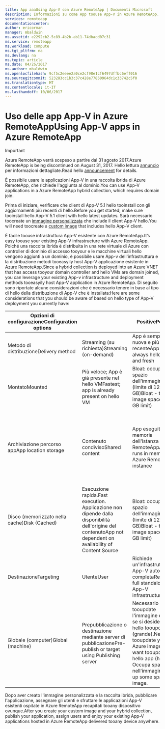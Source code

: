 ```yaml
---
title: App aaaUsing App-V con Azure RemoteApp | Documenti Microsoft
description: Informazioni su come App toouse App-V in Azure RemoteApp.
services: remoteapp
documentationcenter: 
author: ericorman
manager: mbaldwin
ms.assetid: e2292cb2-5c89-4b2b-ab11-74dbacd07c31
ms.service: remoteapp
ms.workload: compute
ms.tgt_pltfrm: na
ms.devlang: na
ms.topic: article
ms.date: 04/26/2017
ms.author: mbaldwin
ms.openlocfilehash: 9cf5c2eeee2a0ce2cf98e1cf6497dffbc6eff016
ms.sourcegitcommit: 523283cc1b3c37c428e77850964dc1c33742c5f0
ms.translationtype: MT
ms.contentlocale: it-IT
ms.lasthandoff: 10/06/2017
---
```

# <a name="using-app-v-apps-in-azure-remoteapp"></a><span data-ttu-id="0e5c7-103">Uso delle app App-V in Azure RemoteApp</span><span class="sxs-lookup"><span data-stu-id="0e5c7-103">Using App-V apps in Azure RemoteApp</span></span>
> [!IMPORTANT]
> <span data-ttu-id="0e5c7-104">Azure RemoteApp verrà sospeso a partire dal 31 agosto 2017.</span><span class="sxs-lookup"><span data-stu-id="0e5c7-104">Azure RemoteApp is being discontinued on August 31, 2017.</span></span> <span data-ttu-id="0e5c7-105">Hello lettura [annuncio](https://go.microsoft.com/fwlink/?linkid=821148) per informazioni dettagliate.</span><span class="sxs-lookup"><span data-stu-id="0e5c7-105">Read hello [announcement](https://go.microsoft.com/fwlink/?linkid=821148) for details.</span></span>
> 
> 

<span data-ttu-id="0e5c7-106">È possibile usare le applicazioni App-V in una raccolta ibrida di Azure RemoteApp, che richiede l'aggiunta al dominio.</span><span class="sxs-lookup"><span data-stu-id="0e5c7-106">You can use App-V applications in a Azure RemoteApp hybrid collection, which requires domain join.</span></span>

<span data-ttu-id="0e5c7-107">Prima di iniziare, verificare che client di App-V 5.1 hello tooinstall con gli aggiornamenti più recenti di hello.</span><span class="sxs-lookup"><span data-stu-id="0e5c7-107">Before you get started, make sure tooinstall hello App-V 5.1 client with hello latest updates.</span></span> <span data-ttu-id="0e5c7-108">Sarà necessario toocreate un [immagine personalizzata](remoteapp-create-custom-image.md) che include il client App-V hello.</span><span class="sxs-lookup"><span data-stu-id="0e5c7-108">You will need toocreate a [custom image](remoteapp-create-custom-image.md) that includes hello App-V client.</span></span>  

<span data-ttu-id="0e5c7-109">È facile toouse infrastruttura App-V esistente con Azure RemoteApp.</span><span class="sxs-lookup"><span data-stu-id="0e5c7-109">It’s easy toouse your existing App-V infrastructure with Azure RemoteApp.</span></span> <span data-ttu-id="0e5c7-110">Poiché una raccolta ibrida è distribuita in una rete virtuale di Azure con controller di dominio di accesso tooyour e le macchine virtuali hello vengono aggiunti a un dominio, è possibile usare App-v dell'infrastruttura e la distribuzione metodi tooeasyily host App-V applicazione esistente in Azure RemoteApp.</span><span class="sxs-lookup"><span data-stu-id="0e5c7-110">Since a hybrid collection is deployed into an Azure VNET that has access tooyour domain controller and hello VMs are domain joined, you can leverage your existing App-v infrastructure and deployment methods tooeasyily host App-V application in Azure RemoteApp.</span></span> <span data-ttu-id="0e5c7-111">Di seguito sono riportate alcune considerazioni che è necessario tenere in base al tipo di hello della distribuzione di App-V che è installata:</span><span class="sxs-lookup"><span data-stu-id="0e5c7-111">Here are some considerations that you should be aware of based on hello type of App-V deployment you currently have:</span></span>

| <span data-ttu-id="0e5c7-112">Opzioni di configurazione</span><span class="sxs-lookup"><span data-stu-id="0e5c7-112">Configuration options</span></span> |  | <span data-ttu-id="0e5c7-113">Positive</span><span class="sxs-lookup"><span data-stu-id="0e5c7-113">Positive</span></span> | <span data-ttu-id="0e5c7-114">Negative</span><span class="sxs-lookup"><span data-stu-id="0e5c7-114">Negative</span></span> |
| --- | --- | --- | --- |
| <span data-ttu-id="0e5c7-115">Metodo di distribuzione</span><span class="sxs-lookup"><span data-stu-id="0e5c7-115">Delivery method</span></span> |<span data-ttu-id="0e5c7-116">Streaming (su richiesta)</span><span class="sxs-lookup"><span data-stu-id="0e5c7-116">Streaming (on-demand)</span></span> |<span data-ttu-id="0e5c7-117">App è sempre hello nuova e più recente</span><span class="sxs-lookup"><span data-stu-id="0e5c7-117">App is always hello latest and fresh</span></span> |<span data-ttu-id="0e5c7-118">Prima latenza</span><span class="sxs-lookup"><span data-stu-id="0e5c7-118">First time latency</span></span> |
| <span data-ttu-id="0e5c7-119">Montato</span><span class="sxs-lookup"><span data-stu-id="0e5c7-119">Mounted</span></span> |<span data-ttu-id="0e5c7-120">Più veloce; App è già presente nel hello VM</span><span class="sxs-lookup"><span data-stu-id="0e5c7-120">Fastest; app is already present on hello VM</span></span> |<span data-ttu-id="0e5c7-121">Bloat: occupa lo spazio dell'immagine (limite di 127 GB)</span><span class="sxs-lookup"><span data-stu-id="0e5c7-121">Bloat - takes up image space (127 GB limit)</span></span> | |
| <span data-ttu-id="0e5c7-122">Archiviazione percorso app</span><span class="sxs-lookup"><span data-stu-id="0e5c7-122">App location storage</span></span> |<span data-ttu-id="0e5c7-123">Contenuto condiviso</span><span class="sxs-lookup"><span data-stu-id="0e5c7-123">Shared content</span></span> |<span data-ttu-id="0e5c7-124">App eseguita nella memoria dell'istanza di Azure RemoteApp</span><span class="sxs-lookup"><span data-stu-id="0e5c7-124">App runs in memory of Azure RemoteApp instance</span></span> |<span data-ttu-id="0e5c7-125">Mostro memoria e il server di collegamento toostreaming (file) in cui risiede l'applicazione hello</span><span class="sxs-lookup"><span data-stu-id="0e5c7-125">Eats memory and good connection toostreaming (file) server where hello app resides</span></span> |
| <span data-ttu-id="0e5c7-126">Disco (memorizzato nella cache)</span><span class="sxs-lookup"><span data-stu-id="0e5c7-126">Disk (Cached)</span></span> |<span data-ttu-id="0e5c7-127">Esecuzione rapida.</span><span class="sxs-lookup"><span data-stu-id="0e5c7-127">Fast execution.</span></span> <span data-ttu-id="0e5c7-128">Applicazione non dipende dalla disponibilità dell'origine del contenuto</span><span class="sxs-lookup"><span data-stu-id="0e5c7-128">App not dependent on availability of Content Source</span></span> |<span data-ttu-id="0e5c7-129">Bloat: occupa lo spazio dell'immagine (limite di 127 GB)</span><span class="sxs-lookup"><span data-stu-id="0e5c7-129">Bloat - takes up image space (127 GB limit)</span></span> | |
| <span data-ttu-id="0e5c7-130">Destinazione</span><span class="sxs-lookup"><span data-stu-id="0e5c7-130">Targeting</span></span> |<span data-ttu-id="0e5c7-131">Utente</span><span class="sxs-lookup"><span data-stu-id="0e5c7-131">User</span></span> |<span data-ttu-id="0e5c7-132">Richiede un'infrastruttura App-V autonoma completa</span><span class="sxs-lookup"><span data-stu-id="0e5c7-132">Requires full standalone App-V infrastructure</span></span> | |
| <span data-ttu-id="0e5c7-133">Globale (computer)</span><span class="sxs-lookup"><span data-stu-id="0e5c7-133">Global (machine)</span></span> |<span data-ttu-id="0e5c7-134">Prepubblicazione o destinazione mediante server di pubblicazione</span><span class="sxs-lookup"><span data-stu-id="0e5c7-134">Pre-publish or target using Publishing server</span></span> |<span data-ttu-id="0e5c7-135">Necessario tooupdate l'immagine di Azure, se si desidera app hello tooupdate (grande).</span><span class="sxs-lookup"><span data-stu-id="0e5c7-135">Need tooupdate your Azure image if you want tooupdate hello app (huge).</span></span> <span data-ttu-id="0e5c7-136">Occupa spazio nell'immagine.</span><span class="sxs-lookup"><span data-stu-id="0e5c7-136">Takes up some space on image.</span></span> | |

 <span data-ttu-id="0e5c7-137">Dopo aver creato l'immagine personalizzata e la raccolta ibrida, pubblicare l'applicazione, assegnare gli utenti e sfruttare le applicazioni App-V esistenti ospitate in Azure RemoteApp recapitati tooany dispositivo ovunque.</span><span class="sxs-lookup"><span data-stu-id="0e5c7-137">After you create your custom image and your hybrid collection, publish your application, assign users and enjoy your existing App-V applications hosted in Azure RemoteApp delivered tooany device anywhere.</span></span>

